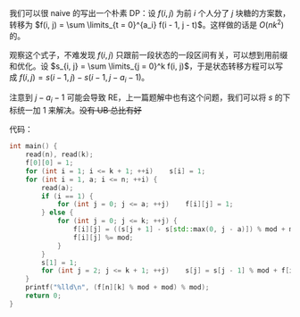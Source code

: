 我们可以很 naive 的写出一个朴素 DP：设 $f(i, j)$ 为前 $i$ 个人分了 $j$ 块糖的方案数，转移为 $f(i, j) = \sum \limits_{t = 0}^{a_i} f(i - 1, j - t)$。这样做的话是 $O(nk^2)$ 的。

观察这个式子，不难发现 $f(i, j)$ 只跟前一段状态的一段区间有关，可以想到用前缀和优化。设 $s_{i, j} = \sum \limits_{j = 0}^k f(i, j)$，于是状态转移方程可以写成 $f(i, j) = s(i - 1, j) - s(i - 1, j - a_i - 1)$。

注意到 $j - a_i - 1$ 可能会导致 RE，上一篇题解中也有这个问题，我们可以将 $s$ 的下标统一加 $1$ 来解决。~~没有 UB 总比有好~~

代码：

```cpp
int main() {
    read(n), read(k);
    f[0][0] = 1;
    for (int i = 1; i <= k + 1; ++i)    s[i] = 1;
    for (int i = 1, a; i <= n; ++i) {
        read(a);
        if (i == 1) {
            for (int j = 0; j <= a; ++j)    f[i][j] = 1;
        } else {
            for (int j = 0; j <= k; ++j) {
                f[i][j] = ((s[j + 1] - s[std::max(0, j - a)]) % mod + mod) % mod;
                f[i][j] %= mod;
            }    
        }
        s[1] = 1;
        for (int j = 2; j <= k + 1; ++j)    s[j] = s[j - 1] % mod + f[i][j - 1] % mod, s[j] %= mod;   
    }
    printf("%lld\n", (f[n][k] % mod + mod) % mod);
    return 0;
}
```